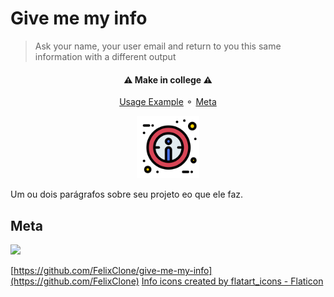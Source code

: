 # Give me my info
> Ask your name, your user email and return to you this same information with a different output
<h4 align="center">
   ⚠ Make in college ⚠<br>
</h4>

<p align="center">
    <a href="#Usage-Example"> Usage Example</a> ⚬
    <a href="#Meta"> Meta</a>
</p>

<div align="center"> <!--Icon-->
   <img width="100px" src="img/info.png"/> 
</div>

Um ou dois parágrafos sobre seu projeto eo que ele faz.
![]()<!--screenshots-->



## Meta

<a href="https://twitter.com/Felixinhum"> <img width="110" src="https://img.shields.io/badge/Twitter-1DA1F2?style=for-the-badge&logo=twitter&logoColor=white"> </a>

[https://github.com/FelixClone/give-me-my-info](https://github.com/FelixClone)
<a href="https://www.flaticon.com/free-icons/info" title="info icons">Info icons created by flatart_icons - Flaticon</a>